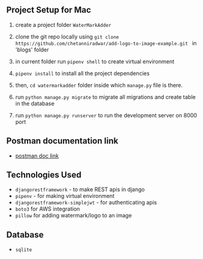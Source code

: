 
## Project Setup for Mac
1. create a project folder `WaterMarkAdder`

2. clone the git repo locally using `git clone https://github.com/chetanniradwar/add-logo-to-image-example.git
` in 'blogs' folder

3. in current folder run `pipenv shell` to create virtual environment

4. `pipenv install` to install all the project dependencies

5. then, `cd watermarkadder` folder inside which `manage.py` file is there.

6. run `python manage.py migrate` to migrate all migrations and create table in the database

7. run `python manage.py runserver` to run the development server on 8000 port


## Postman documentation link
- [postman doc link](https://documenter.getpostman.com/view/20803750/2s93mAVLW8)


## Technologies Used
- `djangorestframework` - to make REST apis in django
- `pipenv` - for making virtual environment
- `djangorestframework-simplejwt` - for authenticating apis
- `boto3` for AWS integration
- `pillow` for adding watermark/logo to an image


## Database
- `sqlite`